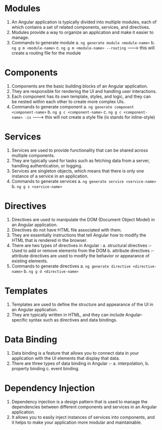 # Modules

1. An Angular application is typically divided into multiple modules, each of which contains a set of related components, services, and directives.
2. Modules provide a way to organize an application and make it easier to manage.
3. Commands to generate module
   a. `ng generate module <module-name>`
   b. `ng g m <module-name>`
   c. `ng g m <module-name> --routing` ---> this will create a routing file for the module

# Components

1. Components are the basic building blocks of an Angular application.
2. They are responsible for rendering the UI and handling user interactions.
3. Each component has its own template, styles, and logic, and they can be nested within each other to create more complex UIs.
4. Commands to generate component
   a. `ng generate component <component-name>`
   b. `ng g c <component-name>`
   c. `ng g c <component-name> -is` ---> this will not create a style file (is stands for inline-style)

# Services

1. Services are used to provide functionality that can be shared across multiple components.
2. They are typically used for tasks such as fetching data from a server, handling authentication, or logging.
3. Services are singleton objects, which means that there is only one instance of a service in an application.
4. Commands to generate services
   a. `ng generate service <service-name>`
   b. `ng g s <service-name>`

# Directives

1. Directives are used to manipulate the DOM (Document Object Model) in an Angular application.
2. Directives do not have HTML file associated with them.
3. They are essentially instructions that tell Angular how to modify the HTML that is rendered in the browser.
4. There are two types of directives in Angular :
   a. structural directives :- Used to add or remove elements from the DOM
   b. attribute directives :- attribute directives are used to modify the behavior or appearance of existing elements.
5. Commands to generate directives
   a. `ng generate directive <directive-name>`
   b. `ng g d <directive-name>`

# Templates

1. Templates are used to define the structure and appearance of the UI in an Angular application.
2. They are typically written in HTML, and they can include Angular-specific syntax such as directives and data bindings.

# Data Binding

1. Data binding is a feature that allows you to connect data in your application with the UI elements that display that data.
2. There are three types of data binding in Angular :-
   a. interpolation,
   b. property binding
   c. event binding.

# Dependency Injection

1. Dependency injection is a design pattern that is used to manage the dependencies between different components and services in an Angular application.
2. It allows you to easily inject instances of services into components, and it helps to make your application more modular and maintainable.
